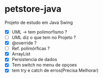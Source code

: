 # petstore-java
Projeto de estudo em Java Swing

 - [x] UML -> tem polimorfismo ?
 - [ ] UML diz o que tem no Projeto ?
 - [x] @override ? 
 - [ ] Ref. polimórficas ?
 - [x] ArrayList 
 - [x] Persistencia de dados 
 - [x] Tem switch no menu de opçoes 
 - [x] tem try e catch de erros(Precisa Melhorar)
